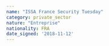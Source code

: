```yaml
---
name: "ISSA France Security Tuesday"
category: private_sector
nature: "Entreprise"
nationality: FRA
date_signed: '2018-11-12'
---
```

    
